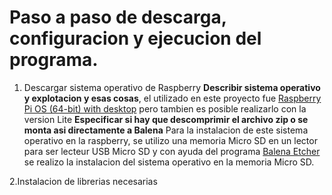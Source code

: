 # Paso a paso de descarga, configuracion y ejecucion del programa.

1. Descargar sistema operativo de Raspberry
**Describir sistema operativo y explotacion y esas cosas**, el utilizado en este proyecto fue [Raspberry Pi OS (64-bit) with desktop](https://www.raspberrypi.com/software/operating-systems/) pero tambien es posible realizarlo con la version Lite **Especificar si hay que descomprimir el archivo zip o se monta asi directamente a Balena**
Para la instalacion de este sistema operativo en la raspberry, se utilizo una memoria Micro SD en un lector para ser lecteur USB Micro SD y con ayuda del programa [Balena Etcher](https://etcher.balena.io/) se realizo la instalacion del sistema operativo en la memoria Micro SD.

2.Instalacion de librerias necesarias

